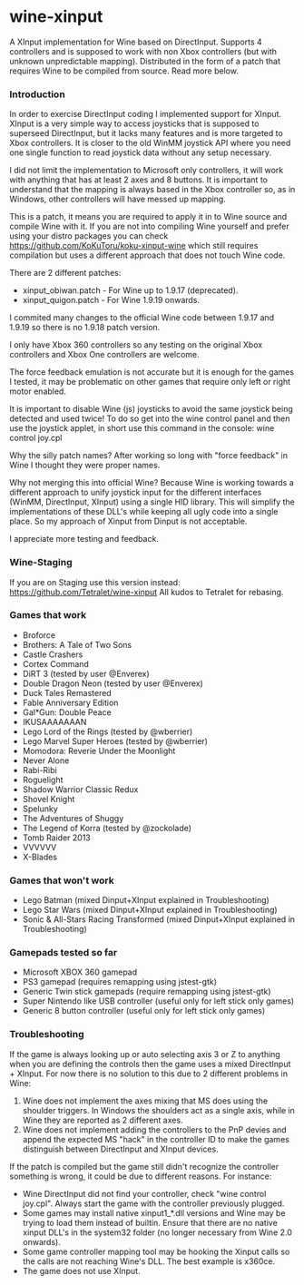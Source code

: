 # wine-xinput

A XInput implementation for Wine based on DirectInput. Supports 4 controllers and is supposed to work with non Xbox controllers (but with unknown unpredictable mapping). Distributed in the form of a patch that requires Wine to be compiled from source. Read more below.

### Introduction

In order to exercise DirectInput coding I implemented support for XInput. XInput is a very simple way to access joysticks that is supposed to superseed DirectInput, but it lacks many features and is more targeted to Xbox controllers. It is closer to the old WinMM joystick API where you need one single function to read joystick data without any setup necessary.

I did not limit the implementation to Microsoft only controllers, it will work with anything that has at least 2 axes and 8 buttons. It is important to understand that the mapping is always based in the Xbox controller so, as in Windows, other controllers will have messed up mapping.

This is a patch, it means you are required to apply it in to Wine source and compile Wine with it. If you are not into compiling Wine yourself and prefer using your distro packages you can check https://github.com/KoKuToru/koku-xinput-wine which still requires compilation but uses a different approach that does not touch Wine code.

There are 2 different patches:
* xinput_obiwan.patch - For Wine up to 1.9.17 (deprecated).
* xinput_quigon.patch - For Wine 1.9.19 onwards.

I commited many changes to the official Wine code between 1.9.17 and 1.9.19 so there is no 1.9.18 patch version.

I only have Xbox 360 controllers so any testing on the original Xbox controllers and Xbox One controllers are welcome.

The force feedback emulation is not accurate but it is enough for the games I tested, it may be problematic on other games that require only left or right motor enabled.

It is important to disable Wine (js) joysticks to avoid the same joystick being detected and used twice! To do so get into the wine control panel and then use the joystick applet, in short use this command in the console: wine control joy.cpl

Why the silly patch names? After working so long with "force feedback" in Wine I thought they were proper names.

Why not merging this into official Wine? Because Wine is working towards a different approach to unify joystick input for the different interfaces (WinMM, DirectInput, XInput) using a single HID library. This will simplify the implementations of these DLL's while keeping all ugly code into a single place. So my approach of Xinput from Dinput is not acceptable.

I appreciate more testing and feedback. 

### Wine-Staging

If you are on Staging use this version instead: https://github.com/Tetralet/wine-xinput
All kudos to Tetralet for rebasing.

### Games that work

* Broforce
* Brothers: A Tale of Two Sons
* Castle Crashers
* Cortex Command
* DiRT 3 (tested by user @Enverex)
* Double Dragon Neon (tested by user @Enverex)
* Duck Tales Remastered
* Fable Anniversary Edition
* Gal*Gun: Double Peace
* IKUSAAAAAAAN
* Lego Lord of the Rings (tested by @wberrier)
* Lego Marvel Super Heroes (tested by @wberrier)
* Momodora: Reverie Under the Moonlight
* Never Alone
* Rabi-Ribi
* Roguelight
* Shadow Warrior Classic Redux
* Shovel Knight
* Spelunky
* The Adventures of Shuggy
* The Legend of Korra (tested by @zockolade)
* Tomb Raider 2013
* VVVVVV
* X-Blades

### Games that won't work

* Lego Batman (mixed Dinput+XInput explained in Troubleshooting)
* Lego Star Wars (mixed Dinput+XInput explained in Troubleshooting)
* Sonic & All-Stars Racing Transformed (mixed Dinput+XInput explained in Troubleshooting)

### Gamepads tested so far

* Microsoft XBOX 360 gamepad
* PS3 gamepad (requires remapping using jstest-gtk)
* Generic Twin stick gamepads (require remapping using jstest-gtk)
* Super Nintendo like USB controller (useful only for left stick only games)
* Generic 8 button controller (useful only for left stick only games)

### Troubleshooting

If the game is always looking up or auto selecting axis 3 or Z to anything when you are defining the controls then the game uses a mixed DirectInput + XInput. For now there is no solution to this due to 2 different problems in Wine:

1. Wine does not implement the axes mixing that MS does using the shoulder triggers. In Windows the shoulders act as a single axis, while in Wine they are reported as 2 different axes.
2. Wine does not implement adding the controllers to the PnP devies and append the expected MS "hack" in the controller ID to make the games distinguish between DirectInput and XInput devices.

If the patch is compiled but the game still didn't recognize the controller something is wrong, it could be due to different reasons. For instance:
* Wine DirectInput did not find your controller, check "wine control joy.cpl". Always start the game with the controller previously plugged.
* Some games may install native xinput1\_\*.dll versions and Wine may be trying to load them instead of builtin. Ensure that there are no native xinput DLL's in the system32 folder (no longer necessary from Wine 2.0 onwards).
* Some game controller mapping tool may be hooking the Xinput calls so the calls are not reaching Wine's DLL. The best example is x360ce.
* The game does not use XInput.
